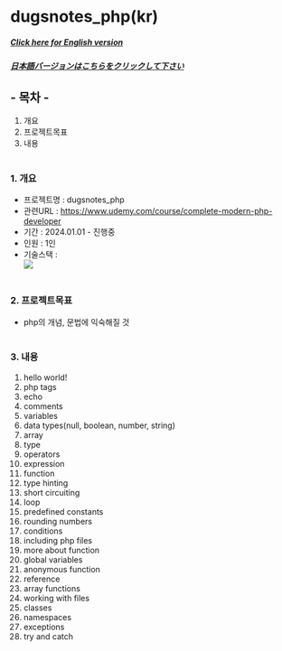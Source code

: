 # dugsnotes_php(kr)

##### [Click here for English version](README_EN.md)

##### [日本語バージョンはこちらをクリックして下さい](README_JP.md)

## - 목차 -

1. 개요
2. 프로젝트목표
3. 내용
   </br>
   </br>

### 1. 개요

- 프로젝트명 : dugsnotes_php
- 관련URL : https://www.udemy.com/course/complete-modern-php-developer
- 기간 : 2024.01.01 - 진행중
- 인원 : 1인
- 기술스택 : </br>
  <img src="https://img.shields.io/badge/php-777BB4?style=for-the-badge&logo=php&logoColor=white">
  </br>
  </br>

### 2. 프로젝트목표

- php의 개념, 문법에 익숙해질 것
  </br>
  </br>

### 3. 내용

1. hello world!
2. php tags
3. echo
4. comments
5. variables
6. data types(null, boolean, number, string)
7. array
8. type
9. operators
10. expression
11. function
12. type hinting
13. short circuiting
14. loop
15. predefined constants
16. rounding numbers
17. conditions
18. including php files
19. more about function
20. global variables
21. anonymous function
22. reference
23. array functions
24. working with files
25. classes
26. namespaces
27. exceptions
28. try and catch
